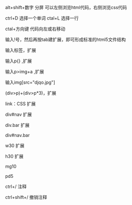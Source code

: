 alt+shift+数字  分屏     可以左侧浏览html代码，右侧浏览css代码

ctrl+D 选择一个单词   ctal+L 选择一行

ctal+方向键    代码向左或右移动



输入!号，然后再按tab建扩展，即可形成标准的html5文件结构





输入标签，扩展



输入p{}  ,扩展

输入p>img+a   ,扩展

输入img[src="djqo.jpg"]

(div>p)+(div>p*3)，扩展



link：CSS   扩展

div#nav   扩展

div.bar   扩展

div#nav.bar



w30    扩展

h30    扩展

mg10

pd5





ctrl+/   注释

ctrl+shift+/  撤销注释


